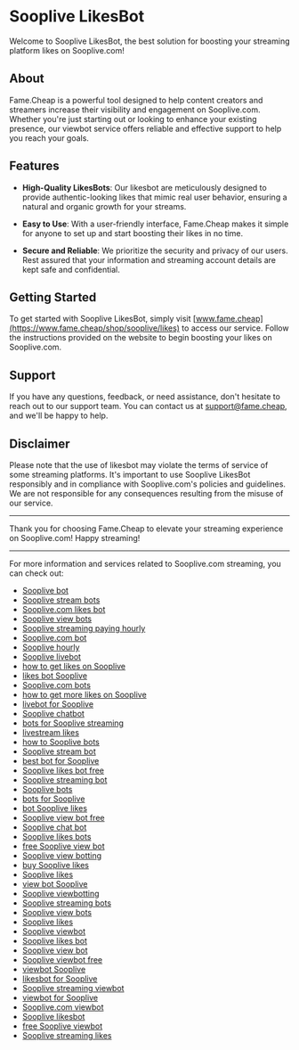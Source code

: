 # Sooplive LikesBot

Welcome to Sooplive LikesBot, the best solution for boosting your streaming platform likes on Sooplive.com! 

## About

Fame.Cheap is a powerful tool designed to help content creators and streamers increase their visibility and engagement on Sooplive.com. Whether you're just starting out or looking to enhance your existing presence, our viewbot service offers reliable and effective support to help you reach your goals.

## Features

- **High-Quality LikesBots**: Our likesbot are meticulously designed to provide authentic-looking likes that mimic real user behavior, ensuring a natural and organic growth for your streams.
  
- **Easy to Use**: With a user-friendly interface, Fame.Cheap makes it simple for anyone to set up and start boosting their likes in no time.

- **Secure and Reliable**: We prioritize the security and privacy of our users. Rest assured that your information and streaming account details are kept safe and confidential.

## Getting Started

To get started with Sooplive LikesBot, simply visit [www.fame.cheap](https://www.fame.cheap/shop/sooplive/likes) to access our service. Follow the instructions provided on the website to begin boosting your likes on Sooplive.com.

## Support

If you have any questions, feedback, or need assistance, don't hesitate to reach out to our support team. You can contact us at [support@fame.cheap](mailto:support@fame.cheap), and we'll be happy to help.

## Disclaimer

Please note that the use of likesbot may violate the terms of service of some streaming platforms. It's important to use Sooplive LikesBot responsibly and in compliance with Sooplive.com's policies and guidelines. We are not responsible for any consequences resulting from the misuse of our service.

---

Thank you for choosing Fame.Cheap to elevate your streaming experience on Sooplive.com! Happy streaming!

---

For more information and services related to Sooplive.com streaming, you can check out:

- [Sooplive bot](https://fame.cheap/shop/sooplive/likes)
- [Sooplive stream bots](https://fame.cheap/shop/sooplive/likes)
- [Sooplive.com likes bot](https://fame.cheap/shop/sooplive/likes)
- [Sooplive view bots](https://fame.cheap/shop/sooplive/likes)
- [Sooplive streaming paying hourly](https://fame.cheap/shop/sooplive/likes)
- [Sooplive.com bot](https://fame.cheap/shop/sooplive/likes)
- [Sooplive hourly](https://fame.cheap/shop/sooplive/likes)
- [Sooplive livebot](https://fame.cheap/shop/sooplive/likes)
- [how to get likes on Sooplive](https://fame.cheap/shop/sooplive/likes)
- [likes bot Sooplive](https://fame.cheap/shop/sooplive/likes)
- [Sooplive.com bots](https://fame.cheap/shop/sooplive/likes)
- [how to get more likes on Sooplive](https://fame.cheap/shop/sooplive/likes)
- [livebot for Sooplive](https://fame.cheap/shop/sooplive/likes)
- [Sooplive chatbot](https://fame.cheap/shop/sooplive/likes)
- [bots for Sooplive streaming](https://fame.cheap/shop/sooplive/likes)
- [livestream likes](https://fame.cheap/shop/sooplive/likes)
- [how to Sooplive bots](https://fame.cheap/shop/sooplive/likes)
- [Sooplive stream bot](https://fame.cheap/shop/sooplive/likes)
- [best bot for Sooplive](https://fame.cheap/shop/sooplive/likes)
- [Sooplive likes bot free](https://fame.cheap/shop/sooplive/likes)
- [Sooplive streaming bot](https://fame.cheap/shop/sooplive/likes)
- [Sooplive bots](https://fame.cheap/shop/sooplive/likes)
- [bots for Sooplive](https://fame.cheap/shop/sooplive/likes)
- [bot Sooplive likes](https://fame.cheap/shop/sooplive/likes)
- [Sooplive view bot free](https://fame.cheap/shop/sooplive/likes)
- [Sooplive chat bot](https://fame.cheap/shop/sooplive/likes)
- [Sooplive likes bots](https://fame.cheap/shop/sooplive/likes)
- [free Sooplive view bot](https://fame.cheap/shop/sooplive/likes)
- [Sooplive view botting](https://fame.cheap/shop/sooplive/likes)
- [buy Sooplive likes](https://fame.cheap/shop/sooplive/likes)
- [Sooplive likes](https://fame.cheap/shop/sooplive/likes)
- [view bot Sooplive](https://fame.cheap/shop/sooplive/likes)
- [Sooplive viewbotting](https://fame.cheap/shop/sooplive/likes)
- [Sooplive streaming bots](https://fame.cheap/shop/sooplive/likes)
- [Sooplive view bots](https://fame.cheap/shop/sooplive/likes)
- [Sooplive likes](https://fame.cheap/shop/sooplive/likes)
- [Sooplive viewbot](https://fame.cheap/shop/sooplive/likes)
- [Sooplive likes bot](https://fame.cheap/shop/sooplive/likes)
- [Sooplive view bot](https://fame.cheap/shop/sooplive/likes)
- [Sooplive viewbot free](https://fame.cheap/shop/sooplive/likes)
- [viewbot Sooplive](https://fame.cheap/shop/sooplive/likes)
- [likesbot for Sooplive](https://fame.cheap/shop/sooplive/likes)
- [Sooplive streaming viewbot](https://fame.cheap/shop/sooplive/likes)
- [viewbot for Sooplive](https://fame.cheap/shop/sooplive/likes)
- [Sooplive.com viewbot](https://fame.cheap/shop/sooplive/likes)
- [Sooplive likesbot](https://fame.cheap/shop/sooplive/likes)
- [free Sooplive viewbot](https://fame.cheap/shop/sooplive/likes)
- [Sooplive streaming likes](https://fame.cheap/shop/sooplive/likes)
